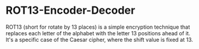 # ROT13-Encoder-Decoder
ROT13 (short for rotate by 13 places) is a simple encryption technique that replaces each letter of the alphabet with the letter 13 positions ahead of it. It's a specific case of the Caesar cipher, where the shift value is fixed at 13.
